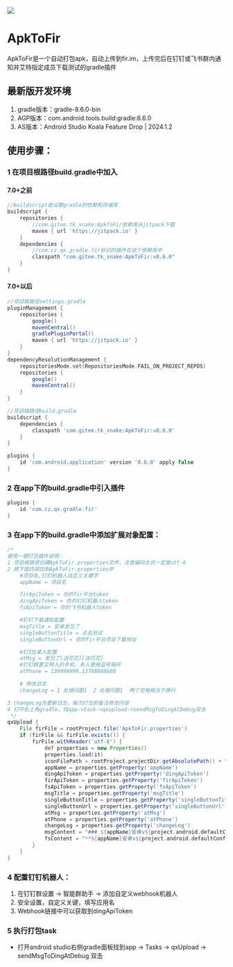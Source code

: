 [![](https://jitpack.io/v/com.gitee.tk_snake/ApkToFir.svg)](https://jitpack.io/#com.gitee.tk_snake/ApkToFir)
# ApkToFir

ApkToFir是一个自动打包apk，自动上传到fir.im，上传完后在钉钉或飞书群内通知并艾特指定成员下载测试的gradle插件


## 最新版开发环境
1. gradle版本：gradle-8.6.0-bin
2. AGP版本：com.android.tools.build:gradle:8.6.0
3. AS版本：Android Studio Koala Feature Drop | 2024.1.2

## 使用步骤：
### 1 在项目根路径build.gradle中加入
#### 7.0+之前
```groovy
//buildscript是设置gradle的依赖和存储库
buildscript {
    repositories {
        //com.gitee.tk_snake:ApkToFir依赖库从jitpack下载
        maven { url 'https://jitpack.io' }
    }
    dependencies {
        //com.cz.qx.gradle.fir标识的插件在这个依赖库中
        classpath "com.gitee.tk_snake:ApkToFir:v8.6.0"
    }
}
```
#### 7.0+以后
```groovy
//项目根路径settings.gradle
pluginManagement {
    repositories {
        google()
        mavenCentral()
        gradlePluginPortal()
        maven { url 'https://jitpack.io' }
    }
}
dependencyResolutionManagement {
    repositoriesMode.set(RepositoriesMode.FAIL_ON_PROJECT_REPOS)
    repositories {
        google()
        mavenCentral()
    }
}
```
```groovy
//项目根路径build.gradle
buildscript {
    dependencies {
        classpath 'com.gitee.tk_snake:ApkToFir:v8.6.0'
    }
}

plugins {
    id 'com.android.application' version '8.6.0' apply false
}
```


### 2 在app下的build.gradle中引入插件
```groovy
plugins {
    id 'com.cz.qx.gradle.fir'
}
```

### 3 在app下的build.gradle中添加扩展对象配置：
```groovy
/*
使用一键打包插件说明：
1 项目根路径创建ApkToFir.properties文件，注意编码方式一定是utf-8
2 把下面内容加到ApkToFir.properties中
    #项目名,钉钉机器人自定义关键字
    appName = 项目名

    firApiToken = 你的fir平台token
    dingApiToken = 你的钉钉机器人token
    fsApiToken = 你的飞书机器人token

    #钉钉下载通知配置
    msgTitle = 安卓发包了
    singleButtonTitle = 点击测试
    singleButtonUrl = 你的fir平台项目下载地址

    #钉钉@某人配置
    atMsg = 发包了[送花花][送花花]
    #钉钉群要艾特人的手机，多人使用逗号隔开
    atPhone = 139999999,13788888888

    # 修改日志
    changeLog = 1 处理问题1  2 处理问题1  两个空格相当于换行

3 changeLog为更新日志，每次打包前备注修改内容
4 打开右上角gradle，找app->task->qxupload->sendMsgToDingAtDebug双击
 */
qxUpload {
    File firFile = rootProject.file('ApkToFir.properties')
    if (firFile && firFile.exists()) {
        firFile.withReader('utf-8') {
            def properties = new Properties()
            properties.load(it)
            iconFilePath = rootProject.projectDir.getAbsolutePath() + "/app/src/main/res/mipmap-xhdpi/ic_launcher.png"
            appName = properties.getProperty('appName')
            dingApiToken = properties.getProperty('dingApiToken')
            firApiToken = properties.getProperty('firApiToken')
            fsApiToken = properties.getProperty('fsApiToken')
            msgTitle = properties.getProperty('msgTitle')
            singleButtonTitle = properties.getProperty('singleButtonTitle')
            singleButtonUrl = properties.getProperty('singleButtonUrl')
            atMsg = properties.getProperty('atMsg')
            atPhone = properties.getProperty('atPhone')
            changeLog = properties.getProperty('changeLog')
            msgContent = "### ${appName}安卓v${project.android.defaultConfig.versionName}发布 \n\n 日志：\n\n ${changeLog} \n\n [下载地址](${singleButtonUrl})"
            fsContent = "**${appName}安卓v${project.android.defaultConfig.versionName}发布**\n日志：\n${changeLog}\n[下载地址](${singleButtonUrl}) <at id=all></at>"
        }
    }
}
```

### 4 配置钉钉机器人：
1. 在钉钉群设置 -> 智能群助手 -> 添加自定义webhook机器人
2. 安全设置，自定义关键，填写应用名
3. Webhook链接中可以获取到dingApiToken

### 5 执行打包task
- 打开android studio右侧gradle面板找到app -> Tasks -> qxUpload -> sendMsgToDingAtDebug 双击

